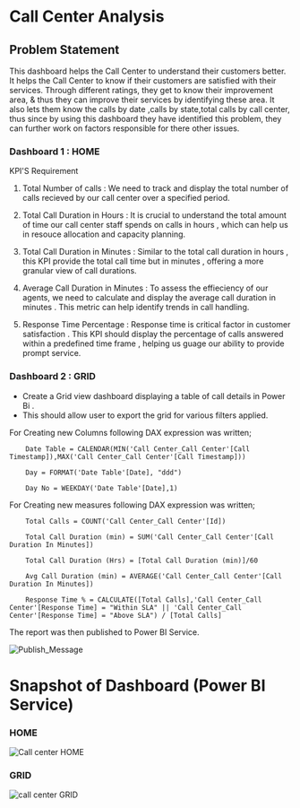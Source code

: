 # Call Center Analysis

## Problem Statement

This dashboard helps the Call Center to understand their customers better. It helps the Call Center to know if their customers are satisfied with their services. Through different ratings, they get to know their improvement area, & thus they can improve their services by identifying these area. It also lets them know the calls by date ,calls by state,total calls by call center, thus since by using this dashboard they have identified this problem, they can further work on factors responsible for there other issues.

### Dashboard 1 : HOME
KPI'S Requirement

1. Total Number of calls : We need to track and display the total number of calls recieved by our call center over a specified period.

2. Total Call Duration in Hours : It is crucial to understand the total amount of time our call center staff spends on calls in hours , which can help us in resouce allocation and capacity planning.

3. Total Call Duration in Minutes : Similar to the total call duration in hours , this KPI provide the total call time but in minutes , offering a more granular view of call durations. 

4. Average Call Duration in Minutes : To assess the effieciency of our agents, we need to calculate and display the average call duration in minutes . This metric can help identify trends in call handling.

5. Response Time Percentage : Response time is critical factor in customer satisfaction . This KPI should display the percentage of calls answered within a predefined time frame , helping us guage our ability to provide prompt service.

### Dashboard 2 : GRID

* Create a Grid view dashboard displaying a table of call details in Power Bi .
* This should allow user to export the grid for various filters applied.


For Creating new Columns following DAX expression was written;
       
        Date Table = CALENDAR(MIN('Call Center_Call Center'[Call Timestamp]),MAX('Call Center_Call Center'[Call Timestamp]))
        
        Day = FORMAT('Date Table'[Date], "ddd")
        
        Day No = WEEKDAY('Date Table'[Date],1)
        

For Creating new measures following DAX expression was written;
       
        Total Calls = COUNT('Call Center_Call Center'[Id])
        
        Total Call Duration (min) = SUM('Call Center_Call Center'[Call Duration In Minutes])
        
        Total Call Duration (Hrs) = [Total Call Duration (min)]/60
        
        Avg Call Duration (min) = AVERAGE('Call Center_Call Center'[Call Duration In Minutes])

        Response Time % = CALCULATE([Total Calls],'Call Center_Call Center'[Response Time] = "Within SLA" || 'Call Center_Call Center'[Response Time] = "Above SLA") / [Total Calls]

         
  The report was then published to Power BI Service.
 
 
![Publish_Message](https://user-images.githubusercontent.com/102996550/174094520-3a845196-97e6-4d44-8760-34a64abc3e77.jpg)

# Snapshot of Dashboard (Power BI Service)

### HOME

![Call center HOME](https://github.com/Prasad1819/Call-Center-Analysis/assets/135447940/60183b9e-06b5-4209-8857-898637df0567)

 ### GRID 
![call center GRID](https://github.com/Prasad1819/Call-Center-Analysis/assets/135447940/ade03456-888d-4914-a8ef-a1f41af7ee76)


 
